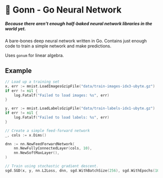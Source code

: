 # 🧠 Gonn - Go Neural Network

##### Because there aren't enough half-baked neural network libraries in the world yet.

A bare-bones deep neural network written in Go.
Contains just enough code to train a simple network and make predictions.

Uses `gonum` for linear algebra.

## Example

```go
// Load up a training set
x, err := mnist.LoadImagesGzipFile("data/train-images-idx3-ubyte.gz")
if err != nil {
    log.Fatalf("Failed to load images: %s", err)
}

y, err := mnist.LoadLabelsGzipFile("data/train-labels-idx1-ubyte.gz")
if err != nil {
    log.Fatalf("Failed to load labels: %s", err)
}

// Create a simple feed-forward network
_, cols := x.Dims()

dnn := nn.NewFeedForwardNetwork(
    nn.NewFullyConnectedLayer(cols, 10),
    nn.NewSoftMaxLayer(),
)

// Train using stochastic gradient descent.
sgd.SGD(x, y, nn.L2Loss, dnn, sgd.WithBatchSize(256), sgd.WithEpochs(10))
```